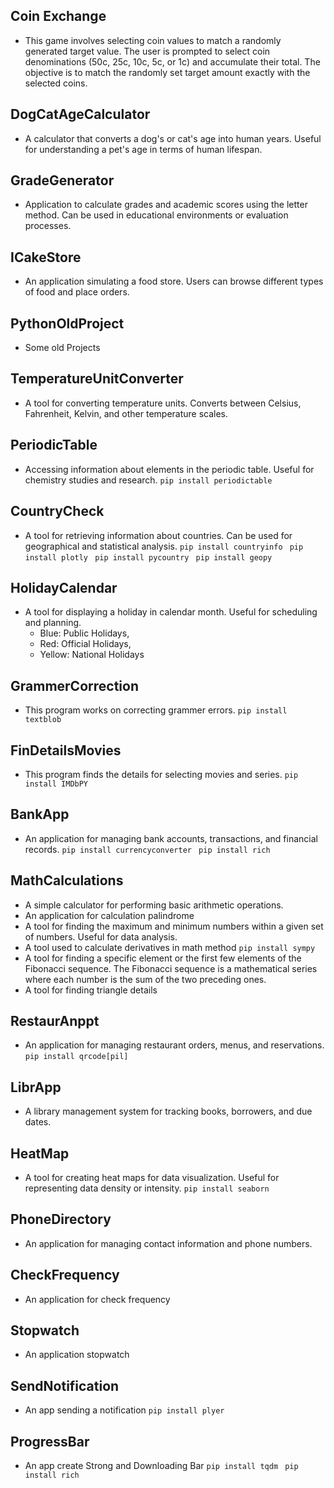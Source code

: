 ## Coin Exchange
- This game involves selecting coin values to match a randomly generated target value. The user is prompted to select coin denominations (50c, 25c, 10c, 5c, or 1c) and accumulate their total. The objective is to match the randomly set target amount exactly with the selected coins.
## DogCatAgeCalculator
- A calculator that converts a dog's or cat's age into human years. Useful for understanding a pet's age in terms of human lifespan.
## GradeGenerator
- Application to calculate grades and academic scores using the letter method. Can be used in educational environments or evaluation processes.
## ICakeStore
- An application simulating a food store. Users can browse different types of food and place orders.
## PythonOldProject
- Some old Projects
## TemperatureUnitConverter
- A tool for converting temperature units. Converts between Celsius, Fahrenheit, Kelvin, and other temperature scales.
## PeriodicTable
- Accessing information about elements in the periodic table. Useful for chemistry studies and research.
```pip install periodictable```  
## CountryCheck
- A tool for retrieving information about countries. Can be used for geographical and statistical analysis.
```pip install countryinfo ``` 
```pip install plotly ``` 
```pip install pycountry ```
```pip install geopy ```
## HolidayCalendar
- A tool for displaying a holiday in calendar month. Useful for scheduling and planning.
    - Blue: Public Holidays, 
    - Red: Official Holidays, 
    - Yellow: National Holidays
## GrammerCorrection
- This program works on correcting grammer errors.
```pip install textblob ``` 
## FinDetailsMovies
- This program finds the details for selecting movies and series.
```pip install IMDbPY``` 
## BankApp
- An application for managing bank accounts, transactions, and financial records.
```pip install currencyconverter ```
```pip install rich ```
## MathCalculations
- A simple calculator for performing basic arithmetic operations.
- An application for calculation palindrome
- A tool for finding the maximum and minimum numbers within a given set of numbers. Useful for data analysis.
- A tool used to calculate derivatives in math method
```pip install sympy```
- A tool for finding a specific element or the first few elements of the Fibonacci sequence. The Fibonacci sequence is a mathematical series where each number is the sum of the two preceding ones.
- A tool for finding triangle details
## RestaurAnppt
- An application for managing restaurant orders, menus, and reservations. 
```pip install qrcode[pil] ```
## LibrApp
- A library management system for tracking books, borrowers, and due dates.
## HeatMap
- A tool for creating heat maps for data visualization. Useful for representing data density or intensity.
```pip install seaborn ```
## PhoneDirectory
- An application for managing contact information and phone numbers.
## CheckFrequency
- An application for check frequency
## Stopwatch
- An application stopwatch
## SendNotification
- An app sending a notification
```pip install plyer ```
## ProgressBar
- An app create Strong and Downloading Bar
```pip install tqdm ```
```pip install rich ```